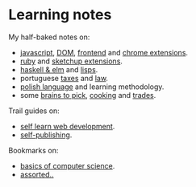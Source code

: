 # Learning notes

My half-baked notes on:

- [javascript](on-native-methods-tricks-quirks.js), [DOM](on-js-dom-html-css.html), [frontend](on-js-frontend-frameworks.js) and [chrome extensions](on-extensions-chrome.js).
- [ruby](on-native-methods-tricks-quirks.rb) and [sketchup extensions](on-extensions-sketchup.md).
- [haskell & elm](on-haskell-elm.md) and [lisps](on-lisps.md).
- portuguese [taxes](on-portuguese-tax-system.md) and [law](on-portuguese-law.md).
- [polish language](on-polish-language.md) and learning methodology.
- some [brains to pick](on-brains-to-pick.md), [cooking](on-cooking.md) and [trades](on-trades.md).

Trail guides on:

- [self learn web development](trail-guide-web-development.md).
- [self-publishing](trail-guide-self-publishing.md).

Bookmarks on:

- [basics of computer science](on-computer-science.md).
- [assorted..](on-bookmarks.md)